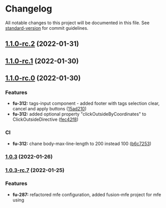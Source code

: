 # Changelog

All notable changes to this project will be documented in this file. See [standard-version](https://github.com/conventional-changelog/standard-version) for commit guidelines.

## [1.1.0-rc.2](https://github.com/ironSource/fusion-ui/compare/v1.1.0-rc.1...v1.1.0-rc.2) (2022-01-31)

## [1.1.0-rc.1](https://github.com/ironSource/fusion-ui/compare/v1.1.0-rc.0...v1.1.0-rc.1) (2022-01-30)

## [1.1.0-rc.0](https://github.com/ironSource/fusion-ui/compare/v1.0.0...v1.1.0-rc.0) (2022-01-30)


### Features

* **fu-312:** tags-input component - added footer with tags selection clear, cancel and apply buttons ([15ad210](https://github.com/ironSource/fusion-ui/commit/15ad210ccdd4679b8aca86ee81550310417275fe))
* **fu-312:** added optional property "clickOutsideByCoordinates" to ClickOutsideDirective ([fec42f8](https://github.com/ironSource/fusion-ui/commit/fec42f8dcb0a07d7d504cf4cbdabc8f2b0a9b722))



### CI

* **fu-312:** chane body-max-line-length to 200 instead 100 ([b6c7253](https://github.com/ironSource/fusion-ui/commit/b6c7253c0d4540db9ef452d49710f01ca9242d2e))

### [1.0.3](https://github.com/ironSource/fusion-ui/compare/v1.0.3-rc.7...v1.0.3) (2022-01-26)

### [1.0.3-rc.7](https://github.com/ironSource/fusion-ui/compare/v1.0.3-rc.2...v1.0.3-rc.7) (2022-01-25)

### Features

* **fu-287:** refactored mfe configuration, added fusion-mfe project for mfe using
